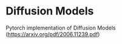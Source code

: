 # Diffusion Models
Pytorch implementation of Diffusion Models (https://arxiv.org/pdf/2006.11239.pdf)
